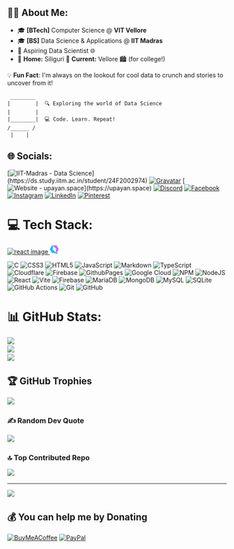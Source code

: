 
## 👨‍🎓 About Me:
- 🎓 **[BTech]** Computer Science @ **VIT Vellore** 
- 🎓 **[BS]** Data Science & Applications @ **IIT Madras**
- 🌱 Aspiring Data Scientist 🌐
- 📍 **Home:** Siliguri 🏡 **Current:** Vellore 🏙️ (for college!)

💡 **Fun Fact**: I'm always on the lookout for cool data to crunch and stories to uncover from it! 

     ________        
    |        |  🔍 Exploring the world of Data Science
    |        |      
    |________|  💻 Code. Learn. Repeat!
    /______ /
     |    |


## 🌐 Socials:
[![IIT-Madras - Data Science](https://img.shields.io/badge/IIT--Madras-Data_Science-d6a64f?)](https://ds.study.iitm.ac.in/student/24F2002974)
[![Gravatar](https://img.shields.io/badge/Gravatar-1E8CBE?&logo=Gravatar&logoColor=white)](https://gravatar.com/upayanmazumder)
[![Website - upayan.space](https://img.shields.io/badge/Website-upayan.space-blue?)](https://upayan.space)
[![Discord](https://img.shields.io/badge/Discord-%237289DA.svg?logo=discord&logoColor=white)](https://discord.gg/1240025366853193758) [![Facebook](https://img.shields.io/badge/Facebook-%231877F2.svg?logo=Facebook&logoColor=white)](https://facebook.com/upayan.mazumder) [![Instagram](https://img.shields.io/badge/Instagram-%23E4405F.svg?logo=Instagram&logoColor=white)](https://instagram.com/_._upayan_._) [![LinkedIn](https://img.shields.io/badge/LinkedIn-%230077B5.svg?logo=linkedin&logoColor=white)](https://linkedin.com/in/https://www.linkedin.com/in/upayanmazumder/) [![Pinterest](https://img.shields.io/badge/Pinterest-%23E60023.svg?logo=Pinterest&logoColor=white)](https://pinterest.com/https://in.pinterest.com/upayanmazumder/) 

# 💻 Tech Stack:

<a href="https://www.linkedin.com/in/jemartel/" target="_blank">
<img src="https://logos-download.com/wp-content/uploads/2016/09/React_logo_logotype_emblem.png" alt="react image" width="20=" height="20"/>
</a>
<a href="https://www.qwik.dev/" target="_blank">
<img src="https://raw.githubusercontent.com/QwikDev/qwik/220536fa8d938209d26fa654ad4add5971c3b506/packages/docs/public/logos/qwik-logo.svg" alt="qwikjs " width="20" height="20"/>
</a>

![C](https://img.shields.io/badge/c-%2300599C.svg?style=flat&logo=c&logoColor=white) ![CSS3](https://img.shields.io/badge/css3-%231572B6.svg?style=flat&logo=css3&logoColor=white) ![HTML5](https://img.shields.io/badge/html5-%23E34F26.svg?style=flat&logo=html5&logoColor=white) ![JavaScript](https://img.shields.io/badge/javascript-%23323330.svg?style=flat&logo=javascript&logoColor=%23F7DF1E) ![Markdown](https://img.shields.io/badge/markdown-%23000000.svg?style=flat&logo=markdown&logoColor=white)  ![TypeScript](https://img.shields.io/badge/typescript-%23007ACC.svg?style=flat&logo=typescript&logoColor=white) ![Cloudflare](https://img.shields.io/badge/Cloudflare-F38020?style=flat&logo=Cloudflare&logoColor=white) ![Firebase](https://img.shields.io/badge/firebase-%23039BE5.svg?style=flat&logo=firebase) ![GithubPages](https://img.shields.io/badge/github%20pages-121013?style=flat&logo=github&logoColor=white) ![Google Cloud](https://img.shields.io/badge/GoogleCloud-%234285F4.svg?style=flat&logo=google-cloud&logoColor=white)
![NPM](https://img.shields.io/badge/NPM-%23CB3837.svg?style=flat&logo=npm&logoColor=white) ![NodeJS](https://img.shields.io/badge/node.js-6DA55F?style=flat&logo=node.js&logoColor=white) ![React](https://img.shields.io/badge/react-%2320232a.svg?style=flat&logo=react&logoColor=%2361DAFB) ![Vite](https://img.shields.io/badge/vite-%23646CFF.svg?style=flat&logo=vite&logoColor=white) ![Firebase](https://img.shields.io/badge/firebase-a08021?style=flat&logo=firebase&logoColor=ffcd34) ![MariaDB](https://img.shields.io/badge/MariaDB-003545?style=flat&logo=mariadb&logoColor=white)  ![MongoDB](https://img.shields.io/badge/MongoDB-%234ea94b.svg?style=flat&logo=mongodb&logoColor=white) ![MySQL](https://img.shields.io/badge/mysql-4479A1.svg?style=flat&logo=mysql&logoColor=white) ![SQLite](https://img.shields.io/badge/sqlite-%2307405e.svg?style=flat&logo=sqlite&logoColor=white) ![GitHub Actions](https://img.shields.io/badge/github%20actions-%232671E5.svg?style=flat&logo=githubactions&logoColor=white) ![Git](https://img.shields.io/badge/git-%23F05033.svg?style=flat&logo=git&logoColor=white) ![GitHub](https://img.shields.io/badge/github-%23121011.svg?style=flat&logo=github&logoColor=white) 

# 📊 GitHub Stats:
![](https://github-readme-stats.vercel.app/api?username=upayanmazumder&theme=blue_navy&hide_border=false&include_all_commits=true&count_private=true)<br/>
![](https://github-readme-streak-stats.herokuapp.com/?user=upayanmazumder&theme=blue_navy&hide_border=false)<br/>
![](https://github-readme-stats.vercel.app/api/top-langs/?username=upayanmazumder&theme=blue_navy&hide_border=false&include_all_commits=true&count_private=true&layout=compact)

## 🏆 GitHub Trophies
![](https://github-profile-trophy.vercel.app/?username=upayanmazumder&theme=blue_navy&no-frame=true&no-bg=true&margin-w=4)

### ✍️ Random Dev Quote
![](https://quotes-github-readme.vercel.app/api?type=vetical&theme=dark)

### 🔝 Top Contributed Repo
![](https://github-contributor-stats.vercel.app/api?username=upayanmazumder&limit=5&theme=dark&combine_all_yearly_contributions=true)

---
[![](https://visitcount.itsvg.in/api?id=upayanmazumder&icon=10&color=1)](https://visitcount.itsvg.in)

  ## 💰 You can help me by Donating
  [![BuyMeACoffee](https://img.shields.io/badge/Buy%20Me%20a%20Coffee-ffdd00?style=for-the-badge&logo=buy-me-a-coffee&logoColor=black)](https://buymeacoffee.com/upayan) [![PayPal](https://img.shields.io/badge/PayPal-00457C?style=for-the-badge&logo=paypal&logoColor=white)](https://paypal.me/upayanmazumder) 
